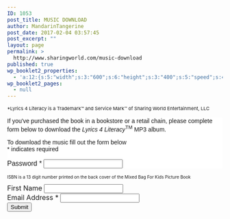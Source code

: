 ```yaml
---
ID: 1053
post_title: MUSIC DOWNLOAD
author: MandarinTangerine
post_date: 2017-02-04 03:57:45
post_excerpt: ""
layout: page
permalink: >
  http://www.sharingworld.com/music-download
published: true
wp_booklet2_properties:
  - 'a:12:{s:5:"width";s:3:"600";s:6:"height";s:3:"400";s:5:"speed";s:4:"1000";s:5:"delay";s:4:"5000";s:9:"direction";s:3:"LTR";s:14:"arrows_enabled";b:0;s:20:"page_numbers_enabled";b:1;s:14:"cover_behavior";s:4:"open";s:7:"padding";s:2:"10";s:18:"thumbnails_enabled";b:0;s:13:"popup_enabled";s:0:"";s:5:"theme";s:7:"default";}'
wp_booklet2_pages:
  - null
---
```

<span style="font-size: 11px;">*Lyrics 4 Literacy is a Trademark™ and Service Mark℠ of Sharing World Entertainment, LLC</span>
<!-- Begin MailChimp Signup Form -->
<p style="text-align: center;"><style type="text/css">
  #mc_embed_signup{background:#fff; clear:left; font:14px Helvetica,Arial,sans-serif; }<br />  /* Add your own MailChimp form style overrides in your site stylesheet or in this style block.<br />     We recommend moving this block and the preceding CSS link to the HEAD of your HTML file. */<br /></style></p>

<div id="mc_embed_signup"><form id="mc-embedded-subscribe-form" class="validate" action="//sharingworld.us13.list-manage.com/subscribe/post?u=8a8e432459ea439225841d8fe&amp;id=ea083f7283" method="post" name="mc-embedded-subscribe-form" novalidate="" target="_blank">
<div id="mc_embed_signup_scroll">

If you've purchased the book in a bookstore or a retail chain, please complete form below to download the <em>Lyrics 4 Literacy</em><sup>TM</sup> MP3 album.

</div>
<div><!--block-->To download the music fill out the form below</div>
<div id="mc_embed_signup_scroll">
<div class="indicates-required"><span class="asterisk">*</span> indicates required</div>
<div class="indicates-required"></div>
&nbsp;
<div class="mc-field-group"><span style="font-size: 16px;">Password *</span>
<input id="numbers" class="required" maxlength="13" name="MMERGE3" type="text" /></div>
</div>
</form></div>
<p style="font-size: 10px;">ISBN is a 13 digit number printed on the back cover of the Mixed Bag For Kids Picture Book</p>

<div class="mc-field-group"><span style="font-size: 16px;">First Name</span>
<input id="mce-FNAME" class="" name="FNAME" type="text" value="" /></div>
<div class="mc-field-group"><span style="font-size: 16px;">Email Address *</span>
<input id="mce-EMAIL" class="required email" name="EMAIL" type="email" value="" /></div>
<div id="mce-responses" class="clear"></div>
<!-- real people should not fill this in and expect good things - do not remove this or risk form bot signups-->
<div style="position: absolute; left: -5000px;"><input tabindex="-1" name="b_8a8e432459ea439225841d8fe_ea083f7283" type="text" value="" /></div>
<div class="clear"><input id="mc-embedded-subscribe" class="button" name="subscribe" type="submit" value="Submit" /></div>
<script type='text/javascript' src='//s3.amazonaws.com/downloads.mailchimp.com/js/mc-validate.js'></script><script type='text/javascript'>(function($) {window.fnames = new Array(); window.ftypes = new Array();fnames[0]='EMAIL';ftypes[0]='email';fnames[1]='FNAME';ftypes[1]='text';fnames[3]='MMERGE3';ftypes[3]='text';}(jQuery));var $mcj = jQuery.noConflict(true);</script>

<script type='text/javascript'>
function isNumeric(elem, helperMsg){
        var correct = "9780578173009";
        var guess = document.getElementById("numbers").value;
          while (guess != correct){
         guess = prompt ("ISBN is a 13 digit number printed on the back cover of the Mixed Bag For Kids Picture Book; enter the number in the area below without dashes");
        if (guess == correct){
         return submit;
        } else {
    alert ("it starts with: 9780....");
  }
}
}
</script>